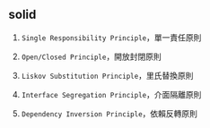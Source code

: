 ## solid
1. `Single Responsibility Principle`，單一責任原則

2. `Open/Closed Principle`，開放封閉原則  

3. `Liskov Substitution Principle`，里氏替換原則  

4. `Interface Segregation Principle`，介面隔離原則  

5. `Dependency Inversion Principle`，依賴反轉原則  
